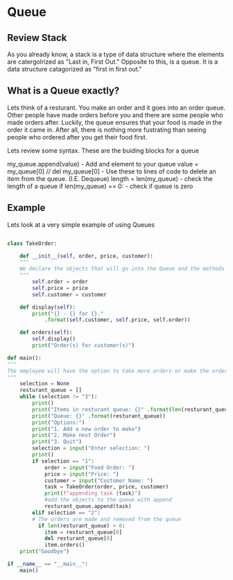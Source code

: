 # Queue 

## Review Stack 

As you already know, a stack is a type of data structure where the elements are catergolrized as "Last in, First Out." Opposite to this, is a queue. It is a data structure catagorized as "first in first out." 

## What is a Queue exactly?

Lets think of a resturant. You make an order and it goes into an order queue. Other people have made orders before you and there are some people who made orders after. 
Luckily, the queue ensures that your food is made in the order it came in. After all, there is nothing more fustrating than seeing people who ordered after you get their food first. 

Lets review some syntax. These are the buiding blocks for a queue 

my_queue.append(value) - Add and element to your queue 
value = my_queue[0] // del my_queue[0] - Use these to lines of code to delete an item from the queue. (I.E. Dequeue)
length = len(my_queue) - check the length of a queue 
if len(my_queue) == 0: - check if queue is zero 

## Example 
Lets look at a very simple example of using Queues 

```python 

class TakeOrder:

    def __init__(self, order, price, customer):
    """
    We declare the objects that will go into the Queue and the methods will print them out.
    """
        self.order = order
        self.price = price
        self.customer = customer

    def display(self):
        print("{} - {} for {}." 
            .format(self.customer, self.price, self.order))

    def orders(self):
        self.display()
        print("Order(s) for customer(s)")

def main():
"""
The employee will have the option to take more orders or make the orders in the queue
"""
    selection = None
    resturant_queue = []
    while (selection != "3"):
        print()
        print("Items in resturant queue: {}" .format(len(resturant_queue)))
        print("Queue: {}" .format(resturant_queue))
        print("Options:")
        print("1. Add a new order to make")
        print("2. Make next Order")
        print("3. Quit")
        selection = input("Enter selection: ")
        print()
        if selection == "1":
            order = input("Food Order: ")
            price = input("Price: ")
            customer = input("Customer Name: ")
            task = TakeOrder(order, price, customer)
            print(f"appending task {task}")
            #add the objects to the queue with append 
            resturant_queue.append(task)
        elif selection == "2":
        # The orders are made and removed from the queue 
          if len(resturant_queue) > 0:
            item = resturant_queue[0]
            del resturant_queue[0]
            item.orders()
    print("Goodbye")

if __name__ == "__main__":
    main()
  

```




